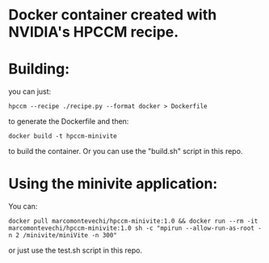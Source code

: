 # Docker container created with NVIDIA's HPCCM recipe.

# Building:

you can just: 

`hpccm --recipe ./recipe.py --format docker > Dockerfile`

to generate the Dockerfile and then:

`docker build -t hpccm-minivite`

to build the container. Or you can use the "build.sh" script in this repo.

# Using the minivite application:

You can:

`docker pull marcomontevechi/hpccm-minivite:1.0 && docker run --rm -it marcomontevechi/hpccm-minivite:1.0 sh -c "mpirun --allow-run-as-root -n 2 /minivite/miniVite -n 300"`

or just use the test.sh script in this repo.
